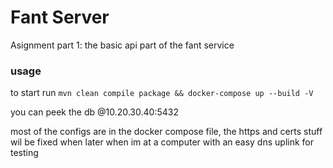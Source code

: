 # Fant Server
Asignment part 1: the basic api part of the fant service



### usage

to start run 
``` mvn clean compile package && docker-compose up --build -V ```

you can peek the db @10.20.30.40:5432

most of the configs are in the docker compose file, the https and certs stuff wil be fixed when later when im at a computer with an easy dns uplink for testing

